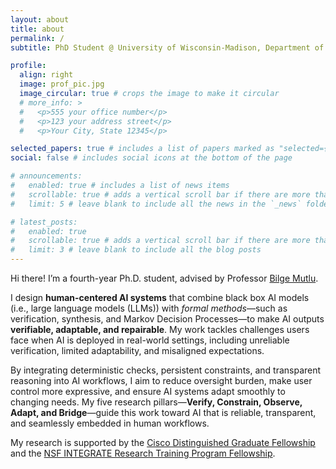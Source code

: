 ```yaml
---
layout: about
title: about
permalink: /
subtitle: PhD Student @ University of Wisconsin-Madison, Department of Computer Sciences

profile:
  align: right
  image: prof_pic.jpg
  image_circular: true # crops the image to make it circular
  # more_info: >
  #   <p>555 your office number</p>
  #   <p>123 your address street</p>
  #   <p>Your City, State 12345</p>

selected_papers: true # includes a list of papers marked as "selected={true}"
social: false # includes social icons at the bottom of the page

# announcements:
#   enabled: true # includes a list of news items
#   scrollable: true # adds a vertical scroll bar if there are more than 3 news items
#   limit: 5 # leave blank to include all the news in the `_news` folder

# latest_posts:
#   enabled: true
#   scrollable: true # adds a vertical scroll bar if there are more than 3 new posts items
#   limit: 3 # leave blank to include all the blog posts
---
```


Hi there! I’m a fourth-year Ph.D. student, advised by Professor [Bilge Mutlu](http://bilgemutlu.com/).

I design **human-centered AI systems** that combine black box AI models (i.e., large language models (LLMs)) with *formal methods*—such as verification, synthesis, and Markov Decision Processes—to make AI outputs **verifiable, adaptable, and repairable**. My work tackles challenges users face when AI is deployed in real-world settings, including unreliable verification, limited adaptability, and misaligned expectations.

By integrating deterministic checks, persistent constraints, and transparent reasoning into AI workflows, I aim to reduce oversight burden, make user control more expressive, and ensure AI systems adapt smoothly to changing needs. My five research pillars—**Verify, Constrain, Observe, Adapt, and Bridge**—guide this work toward AI that is reliable, transparent, and seamlessly embedded in human workflows.

My research is supported by the [Cisco Distinguished Graduate Fellowship](https://www.cs.wisc.edu/2025-cs-department-awards-and-thank-yous/) and the [NSF INTEGRATE Research Training Program Fellowship](https://integrate.wisc.edu/).

